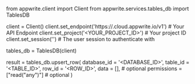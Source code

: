 from appwrite.client import Client
from appwrite.services.tables_db import TablesDB

client = Client()
client.set_endpoint('https://<REGION>.cloud.appwrite.io/v1') # Your API Endpoint
client.set_project('<YOUR_PROJECT_ID>') # Your project ID
client.set_session('') # The user session to authenticate with

tables_db = TablesDB(client)

result = tables_db.upsert_row(
    database_id = '<DATABASE_ID>',
    table_id = '<TABLE_ID>',
    row_id = '<ROW_ID>',
    data = [], # optional
    permissions = ["read("any")"] # optional
)
